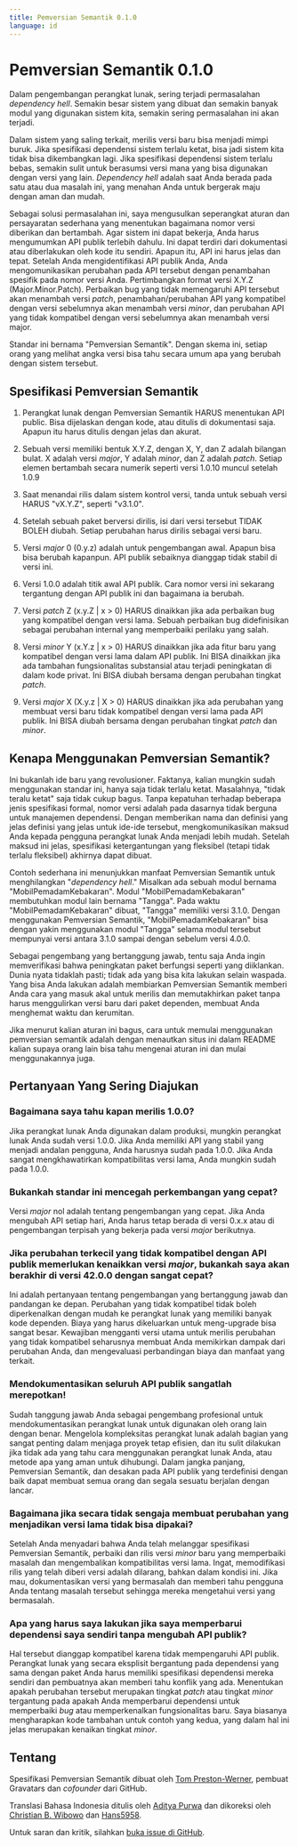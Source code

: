 ```yaml
---
title: Pemversian Semantik 0.1.0
language: id
---
```


Pemversian Semantik 0.1.0
=========================

Dalam pengembangan perangkat lunak, sering terjadi permasalahan *dependency hell*. Semakin besar sistem yang dibuat dan semakin banyak modul yang digunakan sistem kita, semakin sering permasalahan ini akan terjadi.

Dalam sistem yang saling terkait, merilis versi baru bisa menjadi mimpi buruk. Jika spesifikasi dependensi sistem terlalu ketat, bisa jadi sistem kita tidak bisa dikembangkan lagi. Jika spesifikasi dependensi sistem terlalu bebas, semakin sulit untuk berasumsi versi mana yang bisa digunakan dengan versi yang lain. *Dependency hell* adalah saat Anda berada pada satu atau dua masalah ini, yang menahan Anda untuk bergerak maju dengan aman dan mudah.

Sebagai solusi permasalahan ini, saya mengusulkan seperangkat aturan dan persayaratan sederhana yang menentukan bagaimana nomor versi diberikan dan bertambah. Agar sistem ini dapat bekerja, Anda harus mengumumkan API publik terlebih dahulu. Ini dapat terdiri dari dokumentasi atau diberlakukan oleh kode itu sendiri. Apapun itu, API ini harus jelas dan tepat. Setelah Anda mengidentifikasi API publik Anda, Anda mengomunikasikan perubahan pada API tersebut dengan penambahan spesifik pada nomor versi Anda. Pertimbangkan format versi X.Y.Z (Major.Minor.Patch). Perbaikan bug yang tidak memengaruhi API tersebut akan menambah versi *patch*, penambahan/perubahan API yang kompatibel dengan versi sebelumnya akan menambah versi *minor*, dan perubahan API yang tidak kompatibel dengan versi sebelumnya akan menambah versi major.

Standar ini bernama "Pemversian Semantik". Dengan skema ini, setiap orang yang melihat angka versi bisa tahu secara umum apa yang berubah dengan sistem tersebut.

Spesifikasi Pemversian Semantik
-------------------------------

1. Perangkat lunak dengan Pemversian Semantik HARUS menentukan API public. Bisa dijelaskan dengan kode, atau ditulis di dokumentasi saja. Apapun itu harus ditulis dengan jelas dan akurat.

1. Sebuah versi memiliki bentuk X.Y.Z, dengan X, Y, dan Z adalah bilangan bulat. X adalah versi *major*, Y adalah *minor*, dan Z adalah *patch*. Setiap elemen bertambah secara numerik seperti versi 1.0.10 muncul setelah 1.0.9

1. Saat menandai rilis dalam sistem kontrol versi, tanda untuk sebuah versi HARUS "vX.Y.Z", seperti "v3.1.0".

1. Setelah sebuah paket berversi dirilis, isi dari versi tersebut TIDAK BOLEH diubah. Setiap perubahan harus dirilis sebagai versi baru.

1. Versi *major* 0 (0.y.z) adalah untuk pengembangan awal. Apapun bisa bisa berubah kapanpun. API publik sebaiknya dianggap tidak stabil di versi ini.

1. Versi 1.0.0 adalah titik awal API publik. Cara nomor versi ini sekarang tergantung dengan API publik ini dan bagaimana ia berubah.

1. Versi *patch* Z (x.y.Z | x > 0) HARUS dinaikkan jika ada perbaikan bug yang kompatibel dengan versi lama. Sebuah perbaikan bug didefinisikan sebagai perubahan internal yang memperbaiki perilaku yang salah.

1. Versi *minor* Y (x.Y.z | x > 0) HARUS dinaikkan jika ada fitur baru yang kompatibel dengan versi lama dalam API publik. Ini BISA dinaikkan jika ada tambahan fungsionalitas substansial atau terjadi peningkatan di dalam kode privat. Ini BISA diubah bersama dengan perubahan tingkat *patch*.

1. Versi *major* X (X.y.z | X > 0) HARUS dinaikkan jika ada perubahan yang membuat versi baru tidak kompatibel dengan versi lama pada API publik. Ini BISA diubah bersama dengan perubahan tingkat *patch* dan *minor*.


Kenapa Menggunakan Pemversian Semantik?
---------------------------------------

Ini bukanlah ide baru yang revolusioner. Faktanya, kalian mungkin sudah menggunakan standar ini, hanya saja tidak terlalu ketat. Masalahnya, "tidak teralu ketat" saja tidak cukup bagus. Tanpa kepatuhan terhadap beberapa jenis spesifikasi formal, nomor versi adalah pada dasarnya tidak berguna untuk manajemen dependensi. Dengan memberikan nama dan definisi yang jelas definisi yang jelas untuk ide-ide tersebut, mengkomunikasikan maksud Anda kepada pengguna perangkat lunak Anda menjadi lebih mudah. Setelah maksud ini jelas, spesifikasi ketergantungan yang fleksibel (tetapi tidak terlalu fleksibel) akhirnya dapat dibuat.

Contoh sederhana ini menunjukkan manfaat Pemversian Semantik untuk menghilangkan "*dependency hell*." Misalkan ada sebuah modul bernama "MobilPemadamKebakaran". Modul "MobilPemadamKebakaran" membutuhkan modul lain bernama "Tangga". Pada waktu "MobilPemadamKebakaran" dibuat, "Tangga" memiliki versi 3.1.0. Dengan menggunakan Pemversian Semantik, "MobilPemadamKebakaran" bisa dengan yakin menggunakan modul "Tangga" selama modul tersebut mempunyai versi antara 3.1.0 sampai dengan sebelum versi 4.0.0.

Sebagai pengembang yang bertanggung jawab, tentu saja Anda ingin memverifikasi bahwa peningkatan paket berfungsi seperti yang diiklankan. Dunia nyata tidaklah pasti; tidak ada yang bisa kita lakukan selain waspada. Yang bisa Anda lakukan adalah membiarkan Pemversian Semantik memberi Anda cara yang masuk akal untuk merilis dan memutakhirkan paket tanpa harus menggulirkan versi baru dari paket dependen, membuat Anda menghemat waktu dan kerumitan.

Jika menurut kalian aturan ini bagus, cara untuk memulai menggunakan pemversian semantik adalah dengan menautkan situs ini dalam README kalian supaya orang lain bisa tahu mengenai aturan ini dan mulai menggunakannya juga.

Pertanyaan Yang Sering Diajukan
-------------------------------

### Bagaimana saya tahu kapan merilis 1.0.0?

Jika perangkat lunak Anda digunakan dalam produksi, mungkin perangkat lunak Anda sudah versi 1.0.0. Jika Anda memiliki API yang stabil yang menjadi andalan pengguna, Anda harusnya sudah pada 1.0.0. Jika Anda sangat mengkhawatirkan kompatibilitas versi lama, Anda mungkin sudah pada 1.0.0.

### Bukankah standar ini mencegah perkembangan yang cepat?

Versi *major* nol adalah tentang pengembangan yang cepat. Jika Anda mengubah API setiap hari, Anda harus tetap berada di versi 0.x.x atau di pengembangan terpisah yang bekerja pada versi *major* berikutnya.

### Jika perubahan terkecil yang tidak kompatibel dengan API publik memerlukan kenaikkan versi *major*, bukankah saya akan berakhir di versi 42.0.0 dengan sangat cepat?

Ini adalah pertanyaan tentang pengembangan yang bertanggung jawab dan pandangan ke depan. Perubahan yang tidak kompatibel tidak boleh diperkenalkan dengan mudah ke perangkat lunak yang memiliki banyak kode dependen. Biaya yang harus dikeluarkan untuk meng-upgrade bisa sangat besar. Kewajiban mengganti versi utama untuk merilis perubahan yang tidak kompatibel seharusnya membuat Anda memikirkan dampak dari perubahan Anda, dan mengevaluasi perbandingan biaya dan manfaat yang terkait.

### Mendokumentasikan seluruh API publik sangatlah merepotkan!

Sudah tanggung jawab Anda sebagai pengembang profesional untuk mendokumentasikan perangkat lunak untuk digunakan oleh orang lain dengan benar. Mengelola kompleksitas perangkat lunak adalah bagian yang sangat penting dalam menjaga proyek tetap efisien, dan itu sulit dilakukan jika tidak ada yang tahu cara menggunakan perangkat lunak Anda, atau metode apa yang aman untuk dihubungi. Dalam jangka panjang, Pemversian Semantik, dan desakan pada API publik yang terdefinisi dengan baik dapat membuat semua orang dan segala sesuatu berjalan dengan lancar.

### Bagaimana jika secara tidak sengaja membuat perubahan yang menjadikan versi lama tidak bisa dipakai?

Setelah Anda menyadari bahwa Anda telah melanggar spesifikasi Pemversian Semantik, perbaiki dan rilis versi *minor* baru yang memperbaiki masalah dan mengembalikan kompatibilitas versi lama. Ingat, memodifikasi rilis yang telah diberi versi adalah dilarang, bahkan dalam kondisi ini. Jika mau, dokumentasikan versi yang bermasalah dan memberi tahu pengguna Anda tentang masalah tersebut sehingga mereka mengetahui versi yang bermasalah.

### Apa yang harus saya lakukan jika saya memperbarui dependensi saya sendiri tanpa mengubah API publik?

Hal tersebut dianggap kompatibel karena tidak mempengaruhi API publik. Perangkat lunak yang secara eksplisit bergantung pada dependensi yang sama dengan paket Anda harus memiliki spesifikasi dependensi mereka sendiri dan pembuatnya akan memberi tahu konflik yang ada. Menentukan apakah perubahan tersebut merupakan tingkat *patch* atau tingkat *minor*  tergantung pada apakah Anda memperbarui dependensi untuk memperbaiki *bug* atau memperkenalkan fungsionalitas baru. Saya biasanya mengharapkan kode tambahan untuk contoh yang kedua, yang dalam hal ini jelas merupakan kenaikan tingkat *minor*.

Tentang
-------

Spesifikasi Pemversian Semantik dibuat oleh [Tom Preston-Werner](http://tom.preston-werner.com), pembuat Gravatars dan
*cofounder* dari GitHub.

Translasi Bahasa Indonesia ditulis oleh [Aditya Purwa](https://adityamyria.wordpress.com) dan dikoreksi oleh
[Christian B. Wibowo](https://github.com/cwibowo) dan [Hans5958](https://github.com/Hans5958).

Untuk saran dan kritik, silahkan [buka issue di GitHub](https://github.com/mojombo/semver/issues).
